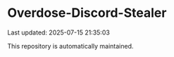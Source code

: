 # Overdose-Discord-Stealer

Last updated: 2025-07-15 21:35:03

This repository is automatically maintained.
